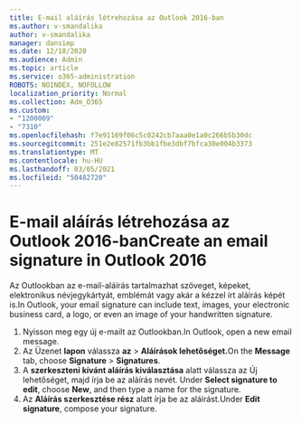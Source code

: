 ```yaml
---
title: E-mail aláírás létrehozása az Outlook 2016-ban
ms.author: v-smandalika
author: v-smandalika
manager: dansimp
ms.date: 12/18/2020
ms.audience: Admin
ms.topic: article
ms.service: o365-administration
ROBOTS: NOINDEX, NOFOLLOW
localization_priority: Normal
ms.collection: Adm_O365
ms.custom:
- "1200009"
- "7310"
ms.openlocfilehash: f7e91169f06c5c0242cb7aaa0e1a0c266b5b30dc
ms.sourcegitcommit: 251e2e82571fb3bb1fbe3dbf7bfca30e004b3373
ms.translationtype: MT
ms.contentlocale: hu-HU
ms.lasthandoff: 03/05/2021
ms.locfileid: "50482720"
---
```

# <a name="create-an-email-signature-in-outlook-2016"></a><span data-ttu-id="91b91-102">E-mail aláírás létrehozása az Outlook 2016-ban</span><span class="sxs-lookup"><span data-stu-id="91b91-102">Create an email signature in Outlook 2016</span></span>

<span data-ttu-id="91b91-103">Az Outlookban az e-mail-aláírás tartalmazhat szöveget, képeket, elektronikus névjegykártyát, emblémát vagy akár a kézzel írt aláírás képét is.</span><span class="sxs-lookup"><span data-stu-id="91b91-103">In Outlook, your email signature can include text, images, your electronic business card, a logo, or even an image of your handwritten signature.</span></span>

1. <span data-ttu-id="91b91-104">Nyisson meg egy új e-mailt az Outlookban.</span><span class="sxs-lookup"><span data-stu-id="91b91-104">In Outlook, open a new email message.</span></span>
2. <span data-ttu-id="91b91-105">Az Üzenet **lapon** válassza **az**  >  **Aláírások lehetőséget.**</span><span class="sxs-lookup"><span data-stu-id="91b91-105">On the **Message** tab, choose **Signature** > **Signatures**.</span></span>
3. <span data-ttu-id="91b91-106">A **szerkeszteni kívánt aláírás kiválasztása** alatt válassza az Új lehetőséget, majd írja be az aláírás nevét. </span><span class="sxs-lookup"><span data-stu-id="91b91-106">Under **Select signature to edit**, choose **New**, and then type a name for the signature.</span></span>
4. <span data-ttu-id="91b91-107">Az **Aláírás szerkesztése rész** alatt írja be az aláírást.</span><span class="sxs-lookup"><span data-stu-id="91b91-107">Under **Edit signature**, compose your signature.</span></span>
